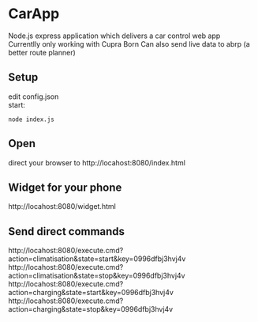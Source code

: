 # CarApp
Node.js express application which delivers a car control web app<br/>
Currentlly only working with Cupra Born
Can also send live data to abrp (a better route planner)

## Setup
edit config.json<br/>
start:

    node index.js

## Open
direct your browser to http://locahost:8080/index.html

## Widget for your phone
http://locahost:8080/widget.html

## Send direct commands
http://locahost:8080/execute.cmd?action=climatisation&state=start&key=0996dfbj3hvj4v<br/>
http://locahost:8080/execute.cmd?action=climatisation&state=stop&key=0996dfbj3hvj4v<br/>
http://locahost:8080/execute.cmd?action=charging&state=start&key=0996dfbj3hvj4v<br/>
http://locahost:8080/execute.cmd?action=charging&state=stop&key=0996dfbj3hvj4v<br/>
